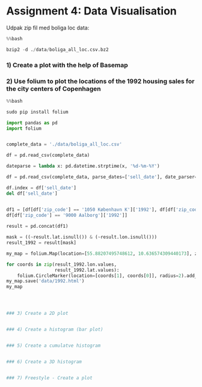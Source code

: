 # Assignment 4: Data Visualisation


Udpak zip fil med boliga loc data:

```python
%%bash

bzip2 -d ./data/boliga_all_loc.csv.bz2

```


### 1) Create a plot with the help of Basemap


### 2) Use folium to plot the locations of the 1992 housing sales for the city centers of Copenhagen

```python
%%bash

sudo pip install folium

```
```python
import pandas as pd
import folium


complete_data = './data/boliga_all_loc.csv'

df = pd.read_csv(complete_data)

dateparse = lambda x: pd.datetime.strptime(x, '%d-%m-%Y')

df = pd.read_csv(complete_data, parse_dates=['sell_date'], date_parser=dateparse)

df.index = df['sell_date']
del df['sell_date']


df1 = [df[df['zip_code'] == '1050 København K']['1992'], df[df['zip_code'] == '5000 Odense C']['1992'],df[df['zip_code'] == '8000 Aarhus C']['1992'],   
df[df['zip_code'] == '9000 Aalborg']['1992']]
       
result = pd.concat(df1)

mask = ((~result.lat.isnull()) & (~result.lon.isnull())) 
result_1992 = result[mask]        

my_map = folium.Map(location=[55.88207495748612, 10.636574309440173], zoom_start=7)

for coords in zip(result_1992.lon.values, 
                  result_1992.lat.values):
    folium.CircleMarker(location=[coords[1], coords[0]], radius=2).add_to(my_map)
my_map.save('data/1992.html')
my_map    




### 3) Create a 2D plot


### 4) Create a histogram (bar plot)


### 5) Create a cumulatve histogram


### 6) Create a 3D histogram


### 7) Freestyle - Create a plot


